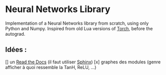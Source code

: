 # Neural Networks Library

Implementation of a Neural Networks library from scratch, using only Python and Numpy. Inspired from old Lua versions of [Torch](https://en.wikipedia.org/wiki/Torch_(machine_learning)), before the autograd.

## Idées : 
[] un [Read the Docs](https://readthedocs.org) (il faut utiliser [Sphinx](https://www.sphinx-doc.org/en/master/))
[x] graphes des modules (genre afficher à quoi ressemble la TanH, ReLU, ...) 